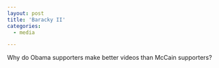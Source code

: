 ```yaml
---
layout: post
title: 'Baracky II'
categories:
  - media

---
```


<p>Why do Obama supporters make better videos than McCain supporters?</p>

